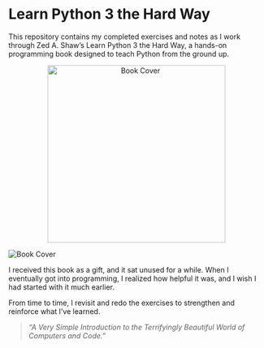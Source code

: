 # Learn Python 3 the Hard Way 
This repository contains my completed exercises and notes as I work through Zed A. Shaw’s Learn Python 3 the Hard Way, a hands-on programming book designed to teach Python from the ground up.

<p align="center">
  <img src="https://m.media-amazon.com/images/I/4186Q57pLCL._SY445_SX342_.jpg" alt="Book Cover" width="350">
</p>

![Book Cover](https://m.media-amazon.com/images/I/4186Q57pLCL._SY445_SX342_.jpg)

I received this book as a gift, and it sat unused for a while. When I eventually got into programming, I realized how helpful it was, and I wish I had started with it much earlier.

From time to time, I revisit and redo the exercises to strengthen and reinforce what I’ve learned.

> *“A Very Simple Introduction to the Terrifyingly Beautiful World of Computers and Code.”*  
